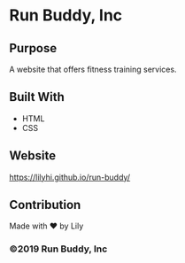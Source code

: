 # Run Buddy, Inc

## Purpose
A website that offers fitness training services.

## Built With
* HTML
* CSS 

## Website 
https://lilyhi.github.io/run-buddy/

## Contribution
Made with ❤️ by Lily

### ©️2019 Run Buddy, Inc 
